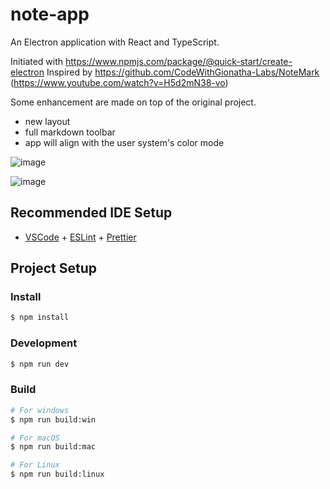 # note-app

An Electron application with React and TypeScript.

Initiated with https://www.npmjs.com/package/@quick-start/create-electron
Inspired by https://github.com/CodeWithGionatha-Labs/NoteMark (https://www.youtube.com/watch?v=H5d2mN38-vo)

Some enhancement are made on top of the original project.

- new layout
- full markdown toolbar
- app will align with the user system's color mode

![image](https://github.com/user-attachments/assets/58696f48-abbf-4f7f-849b-71dbb5cc9248)

![image](https://github.com/user-attachments/assets/cc6477ff-7a8d-42dd-acd5-d2b0e8ee2735)


## Recommended IDE Setup

- [VSCode](https://code.visualstudio.com/) + [ESLint](https://marketplace.visualstudio.com/items?itemName=dbaeumer.vscode-eslint) + [Prettier](https://marketplace.visualstudio.com/items?itemName=esbenp.prettier-vscode)

## Project Setup

### Install

```bash
$ npm install
```

### Development

```bash
$ npm run dev
```

### Build

```bash
# For windows
$ npm run build:win

# For macOS
$ npm run build:mac

# For Linux
$ npm run build:linux
```
